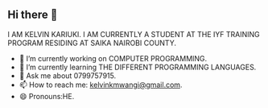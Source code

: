## Hi there 👋
I AM KELVIN KARIUKI.
I AM CURRENTLY A STUDENT AT THE IYF TRAINING PROGRAM RESIDING AT SAIKA NAIROBI COUNTY.
- 🔭 I’m currently working on COMPUTER PROGRAMMING.
- 🌱 I’m currently learning THE DIFFERENT PROGRAMMING LANGUAGES.
- 💬 Ask me about 0799757915.
- 📫 How to reach me: kelvinkmwangi@gmail.com.
- 😄 Pronouns:HE.

